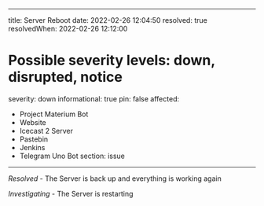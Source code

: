 
---
title: Server Reboot
date: 2022-02-26 12:04:50
resolved: true
resolvedWhen: 2022-02-26 12:12:00
# Possible severity levels: down, disrupted, notice
severity: down
informational: true
pin: false
affected:
  - Project Materium Bot
  - Website
  - Icecast 2 Server
  - Pastebin
  - Jenkins
  - Telegram Uno Bot
section: issue
---

*Resolved* - The Server is back up and everything is working again

*Investigating* - The Server is restarting
